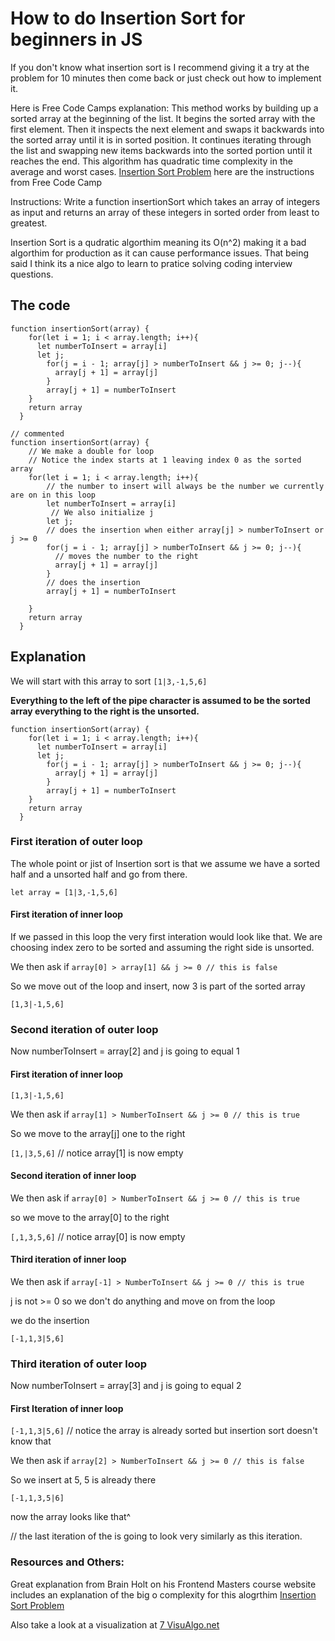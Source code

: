 # How to do Insertion Sort for beginners in JS

If you don't know what insertion sort is I recommend giving it a try at the problem for 10 minutes then come back or just check out how to implement it.
 
Here is Free Code Camps explanation: 
This method works by building up a sorted array at the beginning of the list. It begins the sorted array with the first element. Then it inspects the next element and swaps it backwards into the sorted array until it is in sorted position. It continues iterating through the list and swapping new items backwards into the sorted portion until it reaches the end. This algorithm has quadratic time complexity in the average and worst cases. [Insertion Sort Problem](https://www.freecodecamp.org/learn/coding-interview-prep/algorithms/implement-insertion-sort) here are the instructions from Free Code Camp 

Instructions: Write a function insertionSort which takes an array of integers as input and returns an array of these integers in sorted order from least to greatest.

Insertion Sort is a qudratic algorthim meaning its O(n^2) making it a bad algorthim for production as it can cause performance issues. That being said I think its a nice algo to learn to pratice solving coding interview questions.
## The code

``` 
function insertionSort(array) {
    for(let i = 1; i < array.length; i++){
      let numberToInsert = array[i]
      let j;
        for(j = i - 1; array[j] > numberToInsert && j >= 0; j--){
          array[j + 1] = array[j]
        }
        array[j + 1] = numberToInsert
    }
    return array
  }

// commented
function insertionSort(array) {
    // We make a double for loop
    // Notice the index starts at 1 leaving index 0 as the sorted array
    for(let i = 1; i < array.length; i++){
        // the number to insert will always be the number we currently are on in this loop
        let numberToInsert = array[i]
         // We also initialize j
        let j;
        // does the insertion when either array[j] > numberToInsert or j >= 0
        for(j = i - 1; array[j] > numberToInsert && j >= 0; j--){
          // moves the number to the right
          array[j + 1] = array[j]
        }
        // does the insertion
        array[j + 1] = numberToInsert

    }
    return array
  }

```
## Explanation

We will start with this array to sort `[1|3,-1,5,6]`

**Everything to the left of the pipe character is assumed to be the sorted array everything to the right is the unsorted.**
```
function insertionSort(array) {
    for(let i = 1; i < array.length; i++){
      let numberToInsert = array[i]
      let j;
        for(j = i - 1; array[j] > numberToInsert && j >= 0; j--){
          array[j + 1] = array[j]
        }
        array[j + 1] = numberToInsert
    }
    return array
  }

```
### First iteration of outer loop

The whole point or jist of Insertion sort is that we assume we have a sorted half and a unsorted half and go from there.

`let array = [1|3,-1,5,6]`

#### First iteration of inner loop

If we passed in this loop the very first interation would look like that. We are choosing index zero to be sorted and assuming the right side is unsorted.

We then ask if `array[0] > array[1] && j >= 0 // this is false`


So we move out of the loop and insert, now 3 is part of the sorted array

`[1,3|-1,5,6]`

### Second iteration of outer loop
Now numberToInsert = array[2] and j is going to equal 1
#### First iteration of inner loop 

`[1,3|-1,5,6]`

We then ask if `array[1] > NumberToInsert && j >= 0 // this is true`

So we move to the array[j] one to the right

`[1,|3,5,6]`
// notice array[1] is now empty

#### Second iteration of inner loop

We then ask if `array[0] > NumberToInsert && j >= 0 // this is true`

so we move to the array[0] to the right

`[,1,3,5,6]`
// notice array[0] is now empty

#### Third iteration of inner loop
We then ask if `array[-1] > NumberToInsert && j >= 0 // this is true`

j is not >= 0 so we don't do anything and move on from the loop

we do the insertion 

`[-1,1,3|5,6]`

### Third iteration of outer loop
Now numberToInsert = array[3] and j is going to equal 2
#### First Iteration of inner loop
`[-1,1,3|5,6]` // notice the array is already sorted but insertion sort doesn't know that

We then ask if `array[2] > NumberToInsert && j >= 0 // this is false`

So we insert at 5, 5 is already there

`[-1,1,3,5|6]`

now the array looks like that^

// the last iteration of the is going to look very similarly as this iteration.


### Resources and Others:

Great explanation from Brain Holt on his Frontend Masters course website includes an explanation of the big o complexity for this alogrthim [Insertion Sort Problem](https://btholt.github.io/complete-intro-to-computer-science/insertion-sort)

Also take a look at a visualization at [7 VisuAlgo.net](https://visualgo.net/en/sorting)